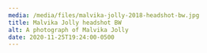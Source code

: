 ```yaml
---
media: /media/files/malvika-jolly-2018-headshot-bw.jpg
title: Malvika Jolly headshot BW
alt: A photograph of Malvika Jolly
date: 2020-11-25T19:24:00-0500
---
```


